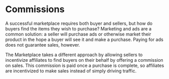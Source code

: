 # Commissions

A successful marketplace requires both buyer and sellers, but how do buyers find
the items they wish to purchase? Marketing and ads are a common solution: a
seller will purchase ads or otherwise market their product in the hope a buyer
will see it and make a purchase. Paying for ads does not guarantee sales,
however.

The Marketplace takes a different approach by allowing sellers to incentivize
affiliates to find buyers on their behalf by offering a commission on sales.
This commission is paid once a purchase is complete, so affiliates are
incentivized to make sales instead of simply driving traffic.
